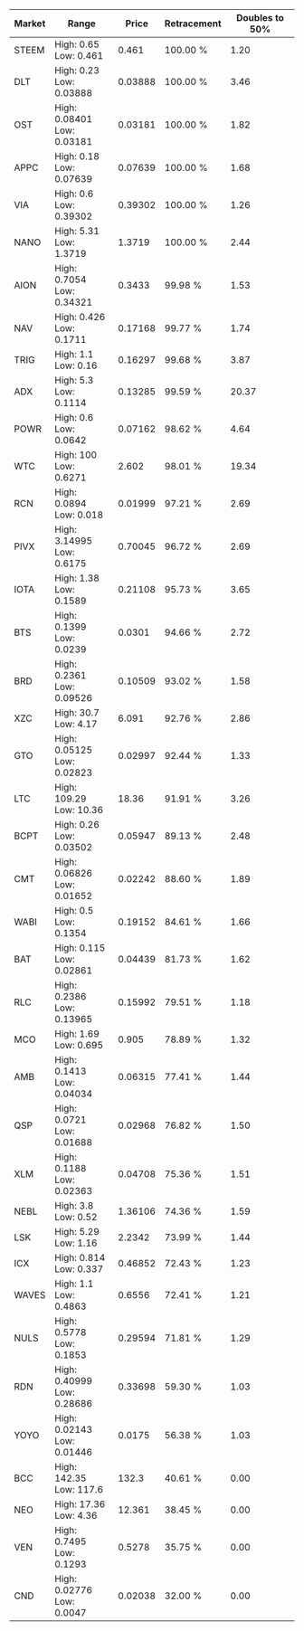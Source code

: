 | Market | Range | Price| Retracement | Doubles to 50% |
| --- | --- | --- | --- | --- |
| STEEM | High: 0.65<br />Low: 0.461 | 0.461 | 100.00 % | 1.20 |
| DLT | High: 0.23<br />Low: 0.03888 | 0.03888 | 100.00 % | 3.46 |
| OST | High: 0.08401<br />Low: 0.03181 | 0.03181 | 100.00 % | 1.82 |
| APPC | High: 0.18<br />Low: 0.07639 | 0.07639 | 100.00 % | 1.68 |
| VIA | High: 0.6<br />Low: 0.39302 | 0.39302 | 100.00 % | 1.26 |
| NANO | High: 5.31<br />Low: 1.3719 | 1.3719 | 100.00 % | 2.44 |
| AION | High: 0.7054<br />Low: 0.34321 | 0.3433 | 99.98 % | 1.53 |
| NAV | High: 0.426<br />Low: 0.1711 | 0.17168 | 99.77 % | 1.74 |
| TRIG | High: 1.1<br />Low: 0.16 | 0.16297 | 99.68 % | 3.87 |
| ADX | High: 5.3<br />Low: 0.1114 | 0.13285 | 99.59 % | 20.37 |
| POWR | High: 0.6<br />Low: 0.0642 | 0.07162 | 98.62 % | 4.64 |
| WTC | High: 100<br />Low: 0.6271 | 2.602 | 98.01 % | 19.34 |
| RCN | High: 0.0894<br />Low: 0.018 | 0.01999 | 97.21 % | 2.69 |
| PIVX | High: 3.14995<br />Low: 0.6175 | 0.70045 | 96.72 % | 2.69 |
| IOTA | High: 1.38<br />Low: 0.1589 | 0.21108 | 95.73 % | 3.65 |
| BTS | High: 0.1399<br />Low: 0.0239 | 0.0301 | 94.66 % | 2.72 |
| BRD | High: 0.2361<br />Low: 0.09526 | 0.10509 | 93.02 % | 1.58 |
| XZC | High: 30.7<br />Low: 4.17 | 6.091 | 92.76 % | 2.86 |
| GTO | High: 0.05125<br />Low: 0.02823 | 0.02997 | 92.44 % | 1.33 |
| LTC | High: 109.29<br />Low: 10.36 | 18.36 | 91.91 % | 3.26 |
| BCPT | High: 0.26<br />Low: 0.03502 | 0.05947 | 89.13 % | 2.48 |
| CMT | High: 0.06826<br />Low: 0.01652 | 0.02242 | 88.60 % | 1.89 |
| WABI | High: 0.5<br />Low: 0.1354 | 0.19152 | 84.61 % | 1.66 |
| BAT | High: 0.115<br />Low: 0.02861 | 0.04439 | 81.73 % | 1.62 |
| RLC | High: 0.2386<br />Low: 0.13965 | 0.15992 | 79.51 % | 1.18 |
| MCO | High: 1.69<br />Low: 0.695 | 0.905 | 78.89 % | 1.32 |
| AMB | High: 0.1413<br />Low: 0.04034 | 0.06315 | 77.41 % | 1.44 |
| QSP | High: 0.0721<br />Low: 0.01688 | 0.02968 | 76.82 % | 1.50 |
| XLM | High: 0.1188<br />Low: 0.02363 | 0.04708 | 75.36 % | 1.51 |
| NEBL | High: 3.8<br />Low: 0.52 | 1.36106 | 74.36 % | 1.59 |
| LSK | High: 5.29<br />Low: 1.16 | 2.2342 | 73.99 % | 1.44 |
| ICX | High: 0.814<br />Low: 0.337 | 0.46852 | 72.43 % | 1.23 |
| WAVES | High: 1.1<br />Low: 0.4863 | 0.6556 | 72.41 % | 1.21 |
| NULS | High: 0.5778<br />Low: 0.1853 | 0.29594 | 71.81 % | 1.29 |
| RDN | High: 0.40999<br />Low: 0.28686 | 0.33698 | 59.30 % | 1.03 |
| YOYO | High: 0.02143<br />Low: 0.01446 | 0.0175 | 56.38 % | 1.03 |
| BCC | High: 142.35<br />Low: 117.6 | 132.3 | 40.61 % | 0.00 |
| NEO | High: 17.36<br />Low: 4.36 | 12.361 | 38.45 % | 0.00 |
| VEN | High: 0.7495<br />Low: 0.1293 | 0.5278 | 35.75 % | 0.00 |
| CND | High: 0.02776<br />Low: 0.0047 | 0.02038 | 32.00 % | 0.00 |
